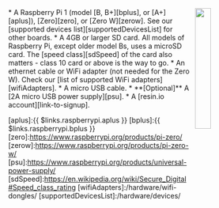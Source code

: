 <img style="float: right;padding-left: 10px;" src="/img/raspberry-pi/raspberry-pi.jpg" width="25%">
* A Raspberry Pi 1 (model [B, B+][bplus], or [A+][aplus]), [Zero][zero], or [Zero W][zerow]. See our [supported devices list][supportedDevicesList] for other boards.
* A 4GB or larger SD card. All models of Raspberry Pi, except older model Bs, uses a microSD card. The [speed class][sdSpeed] of the card also matters - class 10 card or above is the way to go.
* An ethernet cable or WiFi adapter (not needed for the Zero W). Check our [list of supported WiFi adapters][wifiAdapters].
* A micro USB cable.
* **[Optional]** A [2A micro USB power supply][psu].
* A [resin.io account][link-to-signup].

[aplus]:{{ $links.raspberrypi.aplus }}
[bplus]:{{ $links.raspberrypi.bplus }}
[zero]:https://www.raspberrypi.org/products/pi-zero/
[zerow]:https://www.raspberrypi.org/products/pi-zero-w/
[psu]:https://www.raspberrypi.org/products/universal-power-supply/
[sdSpeed]:https://en.wikipedia.org/wiki/Secure_Digital#Speed_class_rating
[wifiAdapters]:/hardware/wifi-dongles/
[supportedDevicesList]:/hardware/devices/

[link-to-signup]:https://dashboard.resin.io/signup
